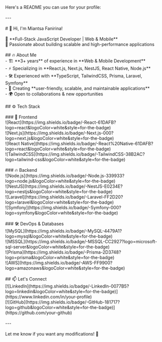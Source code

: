 <p align="left">Here's a README you can use for your profile:  <br><br>---<br><br># 👋 Hi, I'm Miantsa Fanirina!  <br><br>🎯 **Full-Stack JavaScript Developer | Web & Mobile**  <br>🚀 Passionate about building scalable and high-performance applications  <br><br>## 🔥 About Me  <br>- 🏗️ **3+ years** of experience in **Web & Mobile Development**  <br>- ⚡ Specializing in **React.js, Next.js, NestJS, React Native, Node.js**  <br>- 🛠️ Experienced with **TypeScript, TailwindCSS, Prisma, Laravel, Symfony**  <br>- 📱 Creating **user-friendly, scalable, and maintainable applications**  <br>- 🌍 Open to collaborations & new opportunities  <br><br>## ⚙️ Tech Stack  <br><br>
### 🚀 Frontend  <br>![React](https://img.shields.io/badge/-React-61DAFB?logo=react&logoColor=white&style=for-the-badge)  <br>![Next.js](https://img.shields.io/badge/-Next.js-000?logo=next.js&logoColor=white&style=for-the-badge)  <br>![React Native](https://img.shields.io/badge/-React%20Native-61DAFB?logo=react&logoColor=white&style=for-the-badge)  <br>![TailwindCSS](https://img.shields.io/badge/-TailwindCSS-38B2AC?logo=tailwind-css&logoColor=white&style=for-the-badge)  <br><br>
### 🔥 Backend  <br>![Node.js](https://img.shields.io/badge/-Node.js-339933?logo=node.js&logoColor=white&style=for-the-badge)  <br>![NestJS](https://img.shields.io/badge/-NestJS-E0234E?logo=nestjs&logoColor=white&style=for-the-badge)  <br>![Laravel](https://img.shields.io/badge/-Laravel-FF2D20?logo=laravel&logoColor=white&style=for-the-badge)  <br>![Symfony](https://img.shields.io/badge/-Symfony-000?logo=symfony&logoColor=white&style=for-the-badge)  <br><br>
### 🛠️ DevOps & Databases  <br>![MySQL](https://img.shields.io/badge/-MySQL-4479A1?logo=mysql&logoColor=white&style=for-the-badge)  <br>![MSSQL](https://img.shields.io/badge/-MSSQL-CC2927?logo=microsoft-sql-server&logoColor=white&style=for-the-badge)  <br>![Prisma](https://img.shields.io/badge/-Prisma-2D3748?logo=prisma&logoColor=white&style=for-the-badge)  <br>![AWS](https://img.shields.io/badge/-AWS-FF9900?logo=amazonaws&logoColor=white&style=for-the-badge)  <br><br>## 📫 Let's Connect  <br>[![LinkedIn](https://img.shields.io/badge/-LinkedIn-0077B5?logo=linkedin&logoColor=white&style=for-the-badge)](https://www.linkedin.com/in/your-profile)  <br>[![GitHub](https://img.shields.io/badge/-GitHub-181717?logo=github&logoColor=white&style=for-the-badge)](https://github.com/your-github)  <br><br>---<br><br>Let me know if you want any modifications! 🚀</p>

###
